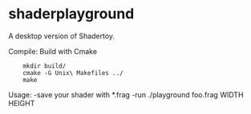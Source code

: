 # shaderplayground

A desktop version of Shadertoy.

Compile:
Build with Cmake
```
    mkdir build/
    cmake -G Unix\ Makefiles ../
    make
```

Usage:
-save your shader with *.frag
-run ./playground foo.frag WIDTH HEIGHT